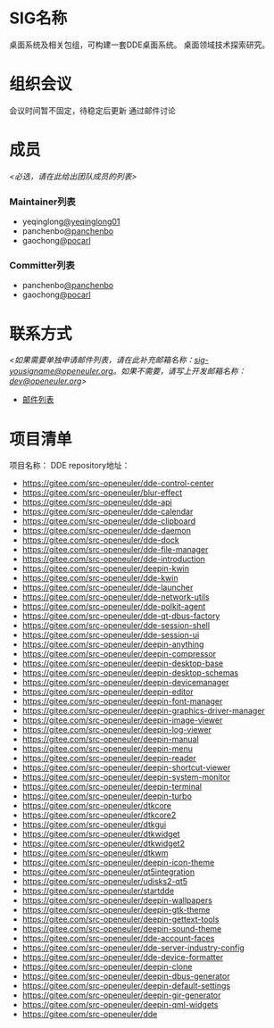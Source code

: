 # SIG名称

桌面系统及相关包组，可构建一套DDE桌面系统。
桌面领域技术探索研究。


# 组织会议

会议时间暂不固定，待稳定后更新
通过邮件讨论



# 成员

*<必选，请在此给出团队成员的列表>*

### Maintainer列表

- yeqinglong[@yeqinglong01](https://gitee.com/yeqinglong01)
- panchenbo[@panchenbo](https://gitee.com/panchenbo)
- gaochong[@pocarl](https://gitee.com/pocarl)


### Committer列表

- panchenbo[@panchenbo](https://gitee.com/panchenbo)
- gaochong[@pocarl](https://gitee.com/pocarl)



# 联系方式

*<如果需要单独申请邮件列表，请在此补充邮箱名称：sig-yousigname@openeuler.org。如果不需要，请写上开发邮箱名称：dev@openeuler.org>*

- [邮件列表](dev@openeuler.org)


# 项目清单

项目名称：
DDE
repository地址：

  - https://gitee.com/src-openeuler/dde-control-center
  - https://gitee.com/src-openeuler/blur-effect
  - https://gitee.com/src-openeuler/dde-api
  - https://gitee.com/src-openeuler/dde-calendar
  - https://gitee.com/src-openeuler/dde-clipboard
  - https://gitee.com/src-openeuler/dde-daemon
  - https://gitee.com/src-openeuler/dde-dock
  - https://gitee.com/src-openeuler/dde-file-manager
  - https://gitee.com/src-openeuler/dde-introduction
  - https://gitee.com/src-openeuler/deepin-kwin
  - https://gitee.com/src-openeuler/dde-kwin
  - https://gitee.com/src-openeuler/dde-launcher
  - https://gitee.com/src-openeuler/dde-network-utils
  - https://gitee.com/src-openeuler/dde-polkit-agent
  - https://gitee.com/src-openeuler/dde-qt-dbus-factory
  - https://gitee.com/src-openeuler/dde-session-shell
  - https://gitee.com/src-openeuler/dde-session-ui
  - https://gitee.com/src-openeuler/deepin-anything
  - https://gitee.com/src-openeuler/deepin-compressor
  - https://gitee.com/src-openeuler/deepin-desktop-base
  - https://gitee.com/src-openeuler/deepin-desktop-schemas
  - https://gitee.com/src-openeuler/deepin-devicemanager
  - https://gitee.com/src-openeuler/deepin-editor
  - https://gitee.com/src-openeuler/deepin-font-manager
  - https://gitee.com/src-openeuler/deepin-graphics-driver-manager
  - https://gitee.com/src-openeuler/deepin-image-viewer
  - https://gitee.com/src-openeuler/deepin-log-viewer
  - https://gitee.com/src-openeuler/deepin-manual
  - https://gitee.com/src-openeuler/deepin-menu
  - https://gitee.com/src-openeuler/deepin-reader
  - https://gitee.com/src-openeuler/deepin-shortcut-viewer
  - https://gitee.com/src-openeuler/deepin-system-monitor
  - https://gitee.com/src-openeuler/deepin-terminal
  - https://gitee.com/src-openeuler/deepin-turbo
  - https://gitee.com/src-openeuler/dtkcore
  - https://gitee.com/src-openeuler/dtkcore2
  - https://gitee.com/src-openeuler/dtkgui
  - https://gitee.com/src-openeuler/dtkwidget
  - https://gitee.com/src-openeuler/dtkwidget2
  - https://gitee.com/src-openeuler/dtkwm
  - https://gitee.com/src-openeuler/deepin-icon-theme
  - https://gitee.com/src-openeuler/qt5integration
  - https://gitee.com/src-openeuler/udisks2-qt5
  - https://gitee.com/src-openeuler/startdde
  - https://gitee.com/src-openeuler/deepin-wallpapers
  - https://gitee.com/src-openeuler/deepin-gtk-theme
  - https://gitee.com/src-openeuler/deepin-gettext-tools
  - https://gitee.com/src-openeuler/deepin-sound-theme
  - https://gitee.com/src-openeuler/dde-account-faces
  - https://gitee.com/src-openeuler/dde-server-industry-config
  - https://gitee.com/src-openeuler/dde-device-formatter
  - https://gitee.com/src-openeuler/deepin-clone
  - https://gitee.com/src-openeuler/deepin-dbus-generator
  - https://gitee.com/src-openeuler/deepin-default-settings
  - https://gitee.com/src-openeuler/deepin-gir-generator
  - https://gitee.com/src-openeuler/deepin-qml-widgets
  - https://gitee.com/src-openeuler/dde
